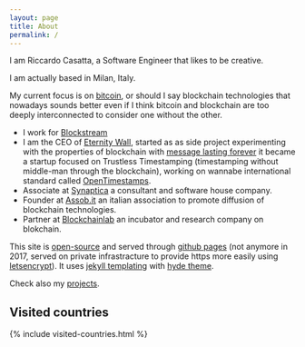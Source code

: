 ```yaml
---
layout: page
title: About
permalink: /
---
```


I am Riccardo Casatta, a Software Engineer that likes to be creative.

I am actually based in Milan, Italy.

My current focus is on [bitcoin](http://bitcoin.org), or should I say blockchain technologies that nowadays sounds better even if I think bitcoin and blockchain are too deeply interconnected to consider one without the other.

* I work for [Blockstream](https://blockstream.com)
* I am the CEO of [Eternity Wall](https://eternitywall.com), started as as side project experimenting with the properties of blockchain with [message lasting forever](https://eternitywall.it) it became a startup focused on Trustless Timestamping (timestamping  without middle-man through the blockchain), working on wannabe international standard called [OpenTimestamps](https://opentimestamps.org).
* Associate at [Synaptica](http://synaptica.info) a consultant and software house company.
* Founder at [Assob.it](http://assob.it) an italian association to promote diffusion of blockchain technologies.
* Partner at [Blockchainlab](http://blockchainlab.it) an incubator and research company on blokchain.

This site is [open-source](https://github.com/RCasatta/rcasatta.github.io) and served through [github pages](https://pages.github.com/) (not anymore in 2017, served on private infrastracture to provide https more easily using [letsencrypt](https://letsencrypt.org/)). It uses [jekyll templating](https://jekyllrb.com/) with [hyde theme](https://github.com/poole/hyde).

Check also my [projects](/projects).

## Visited countries

{% include visited-countries.html %}
